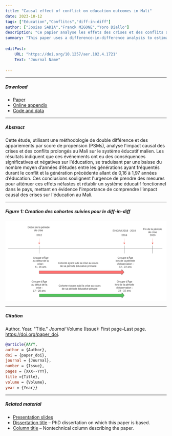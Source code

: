 ```yaml
---
title: "Causal effect of conflict on education outcomes in Mali" 
date: 2023-10-12
tags: ["Education","Conflitcs","diff-in-diff"]
author: ["Josias SADIA","Franck MIGONE","Yoro Diallo"]
description: "Ce papier analyse les effets des crises et des conflits armés sur l'éducation des élèves au mali" 
summary: "This paper uses a difference-in-difference analysis to estimate the effect of crisis on education in Mali. We show that the presence of armed conflict in the birth-departement reduces the number of education from 0.16 to 1.97 years" 

editPost:
    URL: "https://doi.org/10.1257/aer.102.4.1721"
    Text: "Journal Name"

---
```


---

##### Download

+ [Paper](paper1.pdf)
+ [Online appendix](appendix1.pdf)
+ [Code and data](https://github.com/cae-ins/Conflict_Education_Mali)

---

##### Abstract

Cette étude, utilisant une méthodologie de double différence et des appariements par score de propension (PSMs), analyse l'impact causal des crises et des conflits prolongés au Mali sur le système éducatif malien. Les résultats indiquent que ces événements ont eu des conséquences significatives et négatives sur l'éducation, se traduisant par une baisse du nombre moyen d’années d’études entre les générations ayant fréquentés durant le conflit et la génération précédente allant de 0,16 à 1,97 années d’éducation. Ces conclusions soulignent l'urgence de prendre des mesures pour atténuer ces effets néfastes et rétablir un système éducatif fonctionnel dans le pays, mettant en évidence l'importance de comprendre l'impact causal des crises sur l'éducation au Mali.

---

##### Figure 1: Creation des cohortes suivies pour le diff-in-diff

![](cohorte.png)

---

##### Citation

Author. Year. "Title." *Journal* Volume (Issue): First page–Last page. https://doi.org/paper_doi.

```BibTeX
@article{AAYY,
author = {Author},
doi = {paper_doi},
journal = {Journal},
number = {Issue},
pages = {XXX--YYY},
title ={Title},
volume = {Volume},
year = {Year}}
```

---

##### Related material

+ [Presentation slides](presentation1.pdf)
+ [Dissertation title](https://escholarship.org/uc/item/7jr3m96r) – PhD dissertation on which this paper is based.
+ [Column title](https://cep.lse.ac.uk/pubs/download/cp365.pdf) – Nontechnical column describing the paper.

